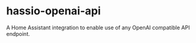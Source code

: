 # hassio-openai-api
A Home Assistant integration to enable use of any OpenAI compatible API endpoint.
